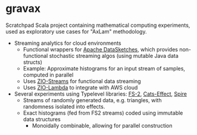 # gravax
Scratchpad Scala project containing mathematical computing experiments, used as exploratory use cases for "AxLam" methodology.

* Streaming analytics for cloud environments
  * Functional wrappers for [Apache DataSketches](https://datasketches.apache.org), which provides non-functional stochastic streaming algos (using mutable Java data structs)
  * Example: Approximate histograms for an input stream of samples, computed in parallel
  * Uses [ZIO-Streams](https://zio.dev/reference/stream/) for functional data streaming
  * Uses [ZIO-Lambda](https://zio.dev/zio-lambda/) to integrate with AWS cloud
* Several experiments using Typelevel libraries:  [FS-2](https://fs2.io), [Cats-Effect](https://typelevel.org/cats-effect), [Spire](https://typelevel.org/spire)
  * Streams of randomly generated data, e.g. triangles, with randomness isolated into effects.
  * Exact histograms (fed from FS2 streams) coded using immutable data structures
    * Monoidally combinable, allowing for parallel construction

  
